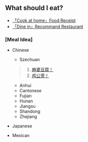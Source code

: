 ## What should I eat?

* [「Cook at home」Food Receipt](https://www.bbcgoodfood.com/recipes/collection/easy-recipes)
* [「Dine in」Recommand Restaurant](https://www.yelp.com)

### [Meal Idea]
* Chinese
   * Szechuan
   > 0001. [麻婆豆腐！](./chinese/Szechuan/0001麻婆豆腐.md)
   > 0002. [鸡公煲！](./chinese/Szechuan/0002鸡公煲.md)
   * Anhui
   * Cantonese
   * Fujian
   * Hunan
   * Jiangsu
   * Shandong
   * Zhejiang
   

* Japanese

* Mexican
